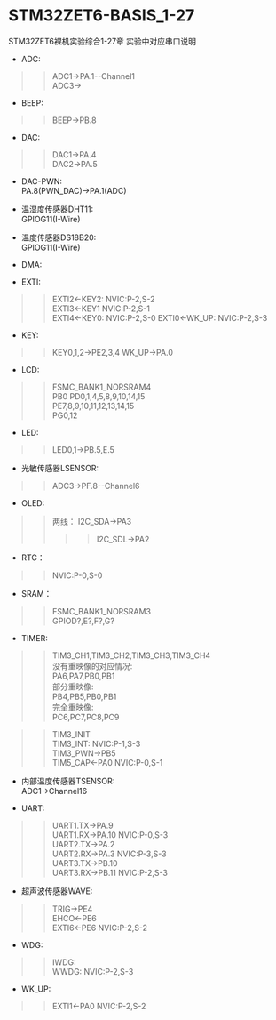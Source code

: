 # STM32ZET6-BASIS_1-27
STM32ZET6裸机实验综合1-27章
实验中对应串口说明 

* ADC:  
>>ADC1->PA.1--Channel1  
>>ADC3->  
* BEEP:  
>>BEEP->PB.8  
* DAC:  
>>DAC1->PA.4  
>>DAC2->PA.5  
* DAC-PWN:  
	PA.8(PWN_DAC)->PA.1(ADC)  
* 温湿度传感器DHT11:  
	GPIOG11(I-Wire)  
* 温度传感器DS18B20:  
	GPIOG11(I-Wire)  
* DMA:    
	  
* EXTI: 
>>	EXTI2<-KEY2:  	NVIC:P-2,S-2  
>>	EXTI3<-KEY1	    NVIC:P-2,S-1  
>>	EXTI4<-KEY0:	  NVIC:P-2,S-0
>>	EXTI0<-WK_UP:	  NVIC:P-2,S-3  
* KEY:  
>>	KEY0,1,2->PE2,3,4 
>>	WK_UP->PA.0	  
* LCD:  
>>	FSMC_BANK1_NORSRAM4   
>>	PB0 
>>	PD0,1,4,5,8,9,10,14,15  
>>	PE7,8,9,10,11,12,13,14,15  
>>	PG0,12  
* LED:  
>>	LED0,1->PB.5,E.5  
  
* 光敏传感器LSENSOR:  
>>	ADC3->PF.8--Channel6  
* OLED:  
>>两线：	I2C_SDA->PA3  
>>>>I2C_SDL->PA2  
* RTC：  
>>NVIC:P-0,S-0  	
* SRAM：  
>>	FSMC_BANK1_NORSRAM3  
>>	GPIOD?,E?,F?,G?  
* TIMER:  
>>	TIM3_CH1,TIM3_CH2,TIM3_CH3,TIM3_CH4  
>>	没有重映像的对应情况:  
>>	PA6,PA7,PB0,PB1  
>>	部分重映像:  
>>	PB4,PB5,PB0,PB1  
>>	完全重映像:  
>>	PC6,PC7,PC8,PC9  	
  
>>	TIM3_INIT  
>>	TIM3_INT:	NVIC:P-1,S-3  
>>	TIM3_PWN->PB5  
>>	TIM5_CAP<-PA0	NVIC:P-0,S-1  
	  
* 内部温度传感器TSENSOR:  
	ADC1->Channel16  
  
* UART:  
>>	UART1.TX->PA.9  
>>	UART1.RX->PA.10	NVIC:P-0,S-3  
>>	UART2.TX->PA.2  
>>	UART2.RX->PA.3	NVIC:P-3,S-3  
>>	UART3.TX->PB.10  
>>	UART3.RX->PB.11	NVIC:P-2,S-3  
* 超声波传感器WAVE:  
>>	TRIG->PE4  
>>	EHCO<-PE6  
>>	EXTI6<-PE6	NVIC:P-2,S-2  
* WDG:  
>>	IWDG:  		
>>	WWDG:		NVIC:P-2,S-3  
* WK_UP:  
>>	EXTI1<-PA0	NVIC:P-2,S-2  
